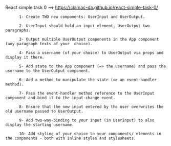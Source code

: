 React simple task 0 ==> https://ciamac-da.github.io/react-simple-task-0/

          1- Create TWO new components: UserInput and UserOutput.
          
          2- UserInput should hold an input element, UserOutput two paragraphs.
          
          3- Output multiple UserOutput components in the App component (any paragraph texts of your  choice).
          
          4- Pass a username (of your choice) to UserOutput via props and display it there.
          
          5- Add state to the App component (=> the username) and pass the username to the UserOutput component.
          
          6- Add a method to manipulate the state (=> an event-handler method).
          
          7- Pass the event-handler method reference to the UserInput component and bind it to the input-change event.
          
          8- Ensure that the new input entered by the user overwrites the old username passed to UserOutput.
          
          9- Add two-way-binding to your input (in UserInput) to also display the starting username.
          
          10- Add styling of your choice to your components/ elements in the components - both with inline styles and stylesheets.
